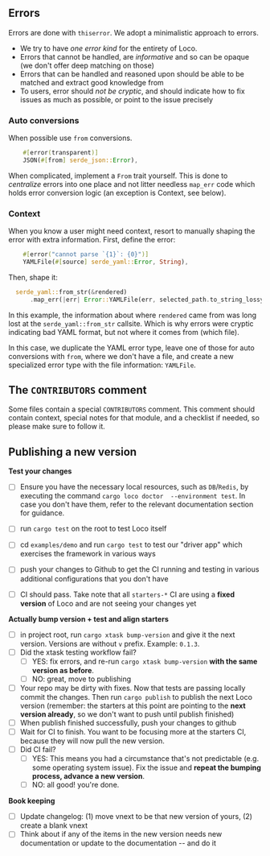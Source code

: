 ## Errors

Errors are done with `thiserror`. We adopt a minimalistic approach to errors.

* We try to have _one error kind_ for the entirety of Loco.
* Errors that cannot be handled, are _informative_ and so can be opaque (we don't offer deep matching on those)
* Errors that can be handled and reasoned upon should be able to be matched and extract good knowledge from
* To users, error should _not be cryptic_, and should indicate how to fix issues as much as possible, or point to the issue precisely


### Auto conversions

When possible use `from` conversions.

```rust
    #[error(transparent)]
    JSON(#[from] serde_json::Error),
```

When complicated, implement a `From` trait yourself. This is done to _centralize_ errors into one place and not litter needless `map_err` code which holds error conversion logic (an exception is Context, see below).


### Context

When you know a user might need context, resort to manually shaping the error with extra information. First, define the error:

```rust
    #[error("cannot parse `{1}`: {0}")]
    YAMLFile(#[source] serde_yaml::Error, String),
```

Then, shape it:

```rust
  serde_yaml::from_str(&rendered)
      .map_err(|err| Error::YAMLFile(err, selected_path.to_string_lossy().to_string()))
```

In this example, the information about where `rendered` came from was long lost at the `serde_yaml::from_str` callsite. Which is why errors were cryptic indicating bad YAML format, but not where it comes from (which file).

In this case, we duplicate the YAML error type, leave one of those for auto conversions with `from`, where we don't have a file, and create a new specialized error type with the file information: `YAMLFile`.

## The `CONTRIBUTORS` comment

Some files contain a special `CONTRIBUTORS` comment. This comment should
contain context, special notes for that module, and a checklist if needed, so please make sure to follow it.


## Publishing a new version

**Test your changes**

* [ ] Ensure you have the necessary local resources, such as `DB`/`Redis`, by executing the command `cargo loco doctor  --environment test`. In case you don't have them, refer to the relevant documentation section for guidance.
* [ ] run `cargo test` on the root to test Loco itself
* [ ] cd `examples/demo` and run `cargo test` to test our "driver app" which exercises the framework in various ways
* [ ] push your changes to Github to get the CI running and testing in various additional configurations that you don't have
* [ ] CI should pass. Take note that all `starters-*` CI are using a **fixed version** of Loco and are not seeing your changes yet


**Actually bump version + test and align starters**

* [ ] in project root, run `cargo xtask bump-version` and give it the next version. Versions are without `v` prefix. Example: `0.1.3`. 
* [ ] Did the xtask testing workflow fail?
  * [ ] YES: fix errors, and re-run `cargo xtask bump-version` **with the same version as before**.
  * [ ] NO: great, move to publishing
* [ ] Your repo may be dirty with fixes. Now that tests are passing locally commit the changes. Then run `cargo publish` to publish the next Loco version (remember: the starters at this point are pointing to the **next version already**, so we don't want to push until publish finished)
* [ ] When publish finished successfully, push your changes to github
* [ ] Wait for CI to finish. You want to be focusing more at the starters CI, because they will now pull the new version.
* [ ] Did CI fail?
  * [ ] YES: This means you had a circumstance that's not predictable (e.g. some operating system issue). Fix the issue and **repeat the bumping process, advance a new version**.
  * [ ] NO: all good! you're done.

**Book keeping**

* [ ] Update changelog: (1) move vnext to be that new version of yours, (2) create a blank vnext
* [ ] Think about if any of the items in the new version needs new documentation or update to the documentation -- and do it
